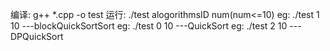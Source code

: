 编译:   g++ *.cpp -o test
运行:   ./test alogorithmsID num(num<=10)
eg:     ./test 1 10         ---blockQuickSortSort
eg:     ./test 0 10         ---QuickSort
eg:     ./test 2 10         ---DPQuickSort